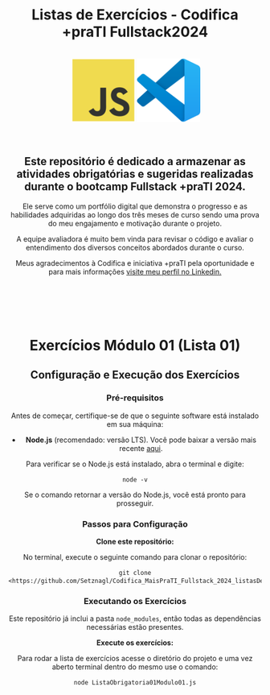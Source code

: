 <p align="center">
  
<h1 align="center"> Listas de Exercícios - Codifica +praTI Fullstack2024 </h1><br>

<div align="center">
    <img alt="" width="45%" src="https://www.maisprati.com.br/wp-content/uploads/2020/06/logo_azul.png">
    <img alt="Javascript" width="25%" src="https://raw.githubusercontent.com/devicons/devicon/master/icons/javascript/javascript-original.svg">
    <img alt="VS Code" width="25%" src="https://github.com/devicons/devicon/blob/master/icons/vscode/vscode-original.svg">
<div><br><br>
  
<h2>Este repositório é dedicado a armazenar as atividades obrigatórias e sugeridas realizadas durante o bootcamp Fullstack +praTI 2024.</h2> 

<p>
Ele serve como um portfólio digital que demonstra o progresso e as habilidades adquiridas ao longo dos três meses de curso sendo uma prova do meu engajamento e motivação durante o projeto.

A equipe avaliadora é muito bem vinda para revisar o código e avaliar o entendimento dos diversos conceitos abordados durante o curso.
</p>

<p>
Meus agradecimentos à Codifica e iniciativa +praTI pela oportunidade e para mais informações <a href="https://www.linkedin.com/in/gabriel-setznagl/">visite meu perfil no Linkedin.</a>
</p>
<br><br><br><br>

<h1> Exercícios Módulo 01 (Lista 01)</h1>

<h2>Configuração e Execução dos Exercícios</h2>

<h3>Pré-requisitos</h3>
<p>Antes de começar, certifique-se de que o seguinte software está instalado em sua máquina:</p>

<ul>
  <li>
    <strong>Node.js</strong> (recomendado: versão LTS). Você pode baixar a versão mais recente 
    <a href="https://nodejs.org/">aqui</a>.
  </li>
</ul>
<p>Para verificar se o Node.js está instalado, abra o terminal e digite:</p>

<pre><code>node -v</code></pre>
<p>Se o comando retornar a versão do Node.js, você está pronto para prosseguir.</p>

<h3>Passos para Configuração</h3>
<p><strong>Clone este repositório:</strong></p>
<p>No terminal, execute o seguinte comando para clonar o repositório:</p>

<pre><code>git clone &lt;https://github.com/Setznagl/Codifica_MaisPraTI_Fullstack_2024_listasDeExercicios.git&gt;</code></pre>

<h3>Executando os Exercícios</h3>

<p>Este repositório já inclui a pasta <code>node_modules</code>, então todas as dependências necessárias estão presentes.</p>

<p><strong>Execute os exercícios:</strong></p>
<p>Para rodar a lista de exercícios acesse o diretório do projeto e uma vez aberto terminal dentro do mesmo use o comando:</p>

<pre><code>node ListaObrigatoria01Modulo01.js</code></pre>




